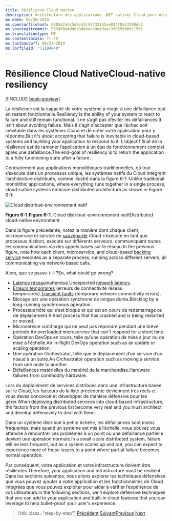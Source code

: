 ```yaml
---
title: Résilience Cloud Native
description: Architecture des applications .NET natives Cloud pour Azure | Résilience native du Cloud
ms.date: 06/30/2019
ms.openlocfilehash: 680542abc5d8c43c577321d5ae834f0a13290da3
ms.sourcegitcommit: 55f438d4d00a34b9aca9eedaac3f85590bb11565
ms.translationtype: MT
ms.contentlocale: fr-FR
ms.lasthandoff: 09/23/2019
ms.locfileid: "71184840"
---
```

# <a name="cloud-native-resiliency"></a><span data-ttu-id="57a21-103">Résilience Cloud Native</span><span class="sxs-lookup"><span data-stu-id="57a21-103">Cloud-native resiliency</span></span>

[!INCLUDE [book-preview](../../../includes/book-preview.md)]

<span data-ttu-id="57a21-104">La résilience est la capacité de votre système à réagir à une défaillance tout en restant fonctionnelle.</span><span class="sxs-lookup"><span data-stu-id="57a21-104">Resiliency is the ability of your system to react to failure and still remain functional.</span></span> <span data-ttu-id="57a21-105">Il ne s’agit pas d’éviter les défaillances.</span><span class="sxs-lookup"><span data-stu-id="57a21-105">It isn't about avoiding failure.</span></span> <span data-ttu-id="57a21-106">Mais il s’agit d’accepter que l’échec soit inévitable dans les systèmes Cloud et de créer votre application pour y répondre.</span><span class="sxs-lookup"><span data-stu-id="57a21-106">But it's about accepting that failure is inevitable in cloud-based systems and building your application to respond to it.</span></span> <span data-ttu-id="57a21-107">L’objectif final de la résilience est de ramener l’application à un état de fonctionnement complet après une défaillance.</span><span class="sxs-lookup"><span data-stu-id="57a21-107">The end-goal of resiliency is to return the application to a fully functioning state after a failure.</span></span>

<span data-ttu-id="57a21-108">Contrairement aux applications monolithiques traditionnelles, où tout s’exécute dans un processus unique, les systèmes natifs du Cloud intègrent l’architecture distribuée, comme illustré dans la figure 6-1 :</span><span class="sxs-lookup"><span data-stu-id="57a21-108">Unlike traditional monolithic applications, where everything runs together in a single process, cloud-native systems embrace distributed architecture as shown in Figure 6-1:</span></span>

![Cloud distribué-environnement natif](./media/distributed-cloud-native-environment.png)

<span data-ttu-id="57a21-110">**Figure 6-1.**</span><span class="sxs-lookup"><span data-stu-id="57a21-110">**Figure 6-1.**</span></span> <span data-ttu-id="57a21-111">Cloud distribué-environnement natif</span><span class="sxs-lookup"><span data-stu-id="57a21-111">Distributed cloud-native environment</span></span>

<span data-ttu-id="57a21-112">Dans la figure précédente, notez la manière dont chaque client, microservice et service de [sauvegarde](https://12factor.net/backing-services) Cloud s’exécute en tant que processus distinct, exécuté sur différents serveurs, communiquant toutes les communications via des appels basés sur le réseau.</span><span class="sxs-lookup"><span data-stu-id="57a21-112">In the previous figure, note how each client, microservice, and cloud-based [backing service](https://12factor.net/backing-services) executes as a separate process, running across different servers, all communicating via network-based calls.</span></span>

<span data-ttu-id="57a21-113">Alors, que se passe-t-il ?</span><span class="sxs-lookup"><span data-stu-id="57a21-113">So, what could go wrong?</span></span>

- <span data-ttu-id="57a21-114">[Latence réseau](https://www.techopedia.com/definition/8553/network-latency)inattendue.</span><span class="sxs-lookup"><span data-stu-id="57a21-114">Unexpected [network latency](https://www.techopedia.com/definition/8553/network-latency).</span></span>
- <span data-ttu-id="57a21-115">[Erreurs temporaires](https://docs.microsoft.com/azure/architecture/best-practices/transient-faults) (erreurs de connectivité réseau temporaires).</span><span class="sxs-lookup"><span data-stu-id="57a21-115">[Transient faults](https://docs.microsoft.com/azure/architecture/best-practices/transient-faults) (temporary network connectivity errors).</span></span>
- <span data-ttu-id="57a21-116">Blocage par une opération synchrone de longue durée.</span><span class="sxs-lookup"><span data-stu-id="57a21-116">Blocking by a long-running synchronous operation.</span></span>
- <span data-ttu-id="57a21-117">Processus hôte qui s’est bloqué et qui est en cours de redémarrage ou de déplacement.</span><span class="sxs-lookup"><span data-stu-id="57a21-117">A host process that has crashed and is being restarted or moved.</span></span>
- <span data-ttu-id="57a21-118">Microservice surchargé qui ne peut pas répondre pendant une brève période.</span><span class="sxs-lookup"><span data-stu-id="57a21-118">An overloaded microservice that can't respond for a short time.</span></span>
- <span data-ttu-id="57a21-119">Opération DevOps en cours, telle qu’une opération de mise à jour ou de mise à l’échelle.</span><span class="sxs-lookup"><span data-stu-id="57a21-119">An in-flight DevOps operation such as an update or scaling operation.</span></span>
- <span data-ttu-id="57a21-120">Une opération Orchestrator, telle que le déplacement d’un service d’un nœud à un autre.</span><span class="sxs-lookup"><span data-stu-id="57a21-120">An Orchestrator operation such as moving a service from one node to another.</span></span>
- <span data-ttu-id="57a21-121">Défaillances matérielles du matériel de la marchandise.</span><span class="sxs-lookup"><span data-stu-id="57a21-121">Hardware failures from commodity hardware.</span></span>

<span data-ttu-id="57a21-122">Lors du déploiement de services distribués dans une infrastructure basée sur le Cloud, les facteurs de la liste précédente deviennent très réels et vous devez concevoir et développer de manière défensive pour les gérer.</span><span class="sxs-lookup"><span data-stu-id="57a21-122">When deploying distributed services into cloud-based infrastructure, the factors from the previous list become very real and you must architect and develop defensively to deal with them.</span></span>

<span data-ttu-id="57a21-123">Dans un système distribué à petite échelle, les défaillances sont moins fréquentes, mais quand un système est mis à l’échelle, vous pouvez vous attendre à rencontrer ces problèmes à un point où une défaillance partielle devient une opération normale.</span><span class="sxs-lookup"><span data-stu-id="57a21-123">In a small-scale distributed system, failure will be less frequent, but as a system scales up and out, you can expect to experience more of these issues to a point where partial failure becomes normal operation.</span></span>

<span data-ttu-id="57a21-124">Par conséquent, votre application et votre infrastructure doivent être résilientes.</span><span class="sxs-lookup"><span data-stu-id="57a21-124">Therefore, your application and infrastructure must be resilient.</span></span> <span data-ttu-id="57a21-125">Dans les sections suivantes, nous allons explorer les techniques défensives que vous pouvez ajouter à votre application et les fonctionnalités de Cloud intégrées que vous pouvez exploiter pour aider à vérifier l’expérience de vos utilisateurs.</span><span class="sxs-lookup"><span data-stu-id="57a21-125">In the following sections, we'll explore defensive techniques that you can add to your application and built-in cloud features that you can leverage to help bullet-proof your user's experience.</span></span>

>[!div class="step-by-step"]
><span data-ttu-id="57a21-126">[Précédent](azure-data-storage.md)
>[Suivant](application-resiliency-patterns.md)</span><span class="sxs-lookup"><span data-stu-id="57a21-126">[Previous](azure-data-storage.md)
[Next](application-resiliency-patterns.md)</span></span>
